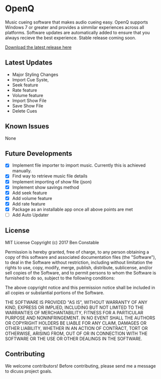 # OpenQ
Music cueing software that makes audio cueing easy. OpenQ supports Windows 7 or greater and provides a simmilar experiences across all platforms. Software updates are automatically added to ensure that you always recieve the best experience. Stable release coming soon.

[Download the latest release here](https://www.github.com/benconstable9/openq/releases "OpenQ Releases")

## Latest Updates

- Major Styling Changes
- Import Cue Syste,
- Seek feature
- Rate feature
- Volume feature
- Import Show File
- Save Show File
- Delete Cues

## Known Issues

None

## Future Developments

- [x] Implement file importer to import music. Currently this is achieved manually.
- [x] Find way to retrieve music file details
- [x] Implement importing of show file (json)
- [x] Implement show savings method
- [x] Add seek feature
- [x] Add volume feature
- [x] Add rate feature
- [x] Package as an installable app once all above points are met
- [ ] Add Auto Updater

## License

MIT License
Copyright (c) 2017 Ben Constable

Permission is hereby granted, free of charge, to any person obtaining a copy of this software and associated documentation files (the "Software"), to deal in the Software without restriction, including without limitation the rights to use, copy, modify, merge, publish, distribute, sublicense, and/or sell copies of the Software, and to permit persons to whom the Software is furnished to do so, subject to the following conditions:

The above copyright notice and this permission notice shall be included in all copies or substantial portions of the Software.

THE SOFTWARE IS PROVIDED "AS IS", WITHOUT WARRANTY OF ANY KIND, EXPRESS OR IMPLIED, INCLUDING BUT NOT LIMITED TO THE WARRANTIES OF MERCHANTABILITY, FITNESS FOR A PARTICULAR PURPOSE AND NONINFRINGEMENT. IN NO EVENT SHALL THE AUTHORS OR COPYRIGHT HOLDERS BE LIABLE FOR ANY CLAIM, DAMAGES OR OTHER LIABILITY, WHETHER IN AN ACTION OF CONTRACT, TORT OR OTHERWISE, ARISING FROM, OUT OF OR IN CONNECTION WITH THE SOFTWARE OR THE USE OR OTHER DEALINGS IN THE SOFTWARE.

## Contributing

We welcome contributors! Before contributing, please send me a message to dicuss project goals.